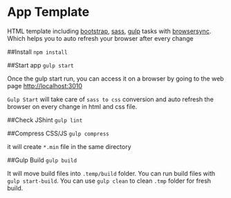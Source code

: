 # App Template
HTML template including [bootstrap](http://getbootstrap.com/), [sass](http://sass-lang.com/guide), [gulp](http://gulpjs.com/) tasks with [browsersync](http://www.browsersync.io/). Which helps you to auto refresh your browser after every change

##Install
`npm install`


##Start app
`gulp start`

Once the gulp start run, you can access it on a browser by going to the web page [http://localhost:3010](http://localhost:3010)

`Gulp Start` will take care of `sass to css` conversion and auto refresh the browser on every change in html and css file.


##Check JShint
`gulp lint`


##Compress CSS/JS
`gulp compress`

it will create `*.min` file in the same directory


##Gulp Build
`gulp build`

It will move build files into `.temp/build` folder. You can run build files with `gulp start-build`. You can use `gulp clean` to clean `.tmp` folder for fresh build.
